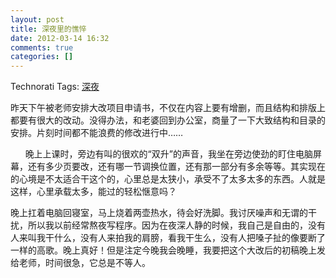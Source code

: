 ```yaml
---
layout: post
title: 深夜里的憔悴
date: 2012-03-14 16:32
comments: true
categories: []
---
```

<div style="padding-bottom: 0px;margin: 0px;padding-left: 0px;padding-right: 0px;float: none;padding-top: 0px" id="scid:0767317B-992E-4b12-91E0-4F059A8CECA8:e42244ed-2e14-4827-96d5-d974823d5953" class="wlWriterEditableSmartContent">Technorati Tags: <a href="http://technorati.com/tags/%e6%b7%b1%e5%a4%9c" rel="tag">深夜</a></div> 

<p>昨天下午被老师安排大改项目申请书，不仅在内容上要有增删，而且结构和排版上都要有很大的改动。没得办法，和老婆回到办公室，商量了一下大致结构和目录的安排。片刻时间都不能浪费的修改进行中……</p> 
<!--more-->
<p>&#160;&#160;&#160;&#160;&#160; 晚上上课时，旁边有叫的很欢的“双升”的声音，我坐在旁边使劲的盯住电脑屏幕，还有多少页要改，还有哪一节调换位置，还有那一部分有多余等等。其实现在的心境是不太适合干这个的，心里总是太狭小，承受不了太多太多的东西。人就是这样，心里承载太多，能过的轻松惬意吗？</p> 
<p>晚上扛着电脑回寝室，马上烧着两壶热水，待会好洗脚。我讨厌噪声和无谓的干扰，所以我以前经常熬夜写程序。因为在夜深人静的时候，我自己是自由的，没有人来叫我干什么，没有人来拍我的肩膀，看我干生么，没有人把嗓子扯的像要断了一样的高歌。晚上真好！但是注定今晚我会晚睡，我要把这个大改后的初稿晚上发给老师，时间很急，它总是不等人。</p>
